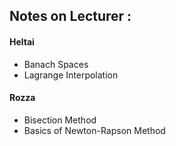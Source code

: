 ## Notes on Lecturer :

#### Heltai
- Banach Spaces
- Lagrange Interpolation

#### Rozza
- Bisection Method
- Basics of Newton-Rapson Method
